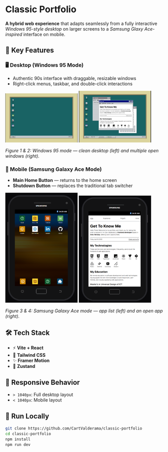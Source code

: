 # Classic Portfolio

**A hybrid web experience** that adapts seamlessly from a fully interactive _Windows 95-style desktop_ on larger screens to a _Samsung Glaxy Ace-inspired_ interface on mobile.

## 🌟 Key Features

### 🖥️ Desktop (Windows 95 Mode)

- Authentic 90s interface with draggable, resizable windows
- Right-click menus, taskbar, and double-click interactions

<p>
  <img src="image.png" alt="Clean Desktop" width="45%" />
  <img src="image-3.png" alt="Open Windows" width="45%" />
</p>
<p>
  <em>Figure 1 & 2: Windows 95 mode — clean desktop (left) and multiple open windows (right).</em>
</p>

### 📱 Mobile (Samsung Galaxy Ace Mode)

- **Main Home Button** — returns to the home screen
- **Shutdown Button** — replaces the traditional tab switcher

<p>
  <img src="image-1.png" alt="App List" width="45%"  />
  <img src="image-2.png" alt="Open App" width="45%" />
</p>
<p>
  <em>Figure 3 & 4: Samsung Galaxy Ace mode — app list (left) and an open app (right).</em>
</p>

## 🛠️ Tech Stack

- ⚡ **Vite + React**
- 🎨 **Tailwind CSS**
- ✨ **Framer Motion**
- 🧠 **Zustand**

## 📐 Responsive Behavior

- `> 1040px`: Full desktop layout
- `< 1040px`: Mobile layout

## 🚀 Run Locally

```bash
git clone https://github.com/CartValderama/classic-portfolio
cd classic-portfolio
npm install
npm run dev
```
